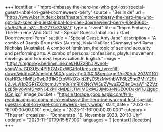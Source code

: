 +++
identifier = "impro-embassy-the-hero-ine-who-got-lost-special-guests-inbal-lori-gael-doorneweerd-perry"
source = "Berlin.de"
url = "https://www.berlin.de/tickets/theater/impro-embassy-the-hero-ine-who-got-lost-special-guests-inbal-lori-gael-doorneweerd-perry-63ed66bb-afa6-49cd-b81e-9c2775c32581/"
type = "event"
title = "Impro Embassy - The Hero·ine Who Got Lost - Special Guests: Inbal Lori + Gael Doorneweerd-Perry"
subtitle = "Special Guest: Amy Jane"
description = "A combo of Beatrix Brunschko (Austria), Nele Kießling (Germany) and Rama Nicholas (Australia). A combo of feminism, the topic of sex and sexuality and performing arts. A combo of personal confessions, playful movement meetings and foremost improvisation.In English."
image = "https://imgproxy.berlinonline.net/HUZzRhDjAvnol-s5mWIoJGD3UEJ4PRfCMx0xWDJrIoU/resizing_type:fill-down/width:480/height:360/gravity:fp:0.5:0.38/enlarge:1/q:70/cb:2023111010/aHR0cHM6Ly9wb3B1bGEtbWlkZGxld2FyZS5zMy5hbWF6b25hd3MuY29tL2JvLW1pZGRsZXdhcmUvYm8uYmRlX2NoYW5uZWwuZXZlbnQvaW1hZ2VzLzE5My8wMDMxNGExNi1kMDE1LTM1MDktM2JjMS04NGE0ODJkMTJiZjgucG5n.jpg"
image_bucket = "https://storage.googleapis.com/fem-readup.appspot.com/impro-embassy-the-hero-ine-who-got-lost-special-guests-inbal-lori-gael-doorneweerd-perry.webp"
start_date = "2023-11-16T00:00:00.000"
end_date = "2023-11-16T00:00:00.000"
category = "Theater"
organizer = "Donnerstag, 16. November 2023, 20:30 Uhr"
updated = "2023-11-10T09:15:57.000"
languages = []
[contact]
[location]
+++